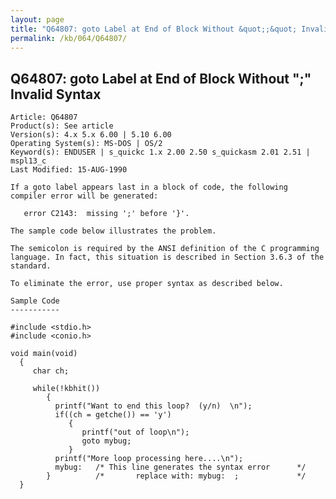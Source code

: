 ```yaml
---
layout: page
title: "Q64807: goto Label at End of Block Without &quot;;&quot; Invalid Syntax"
permalink: /kb/064/Q64807/
---
```


## Q64807: goto Label at End of Block Without &quot;;&quot; Invalid Syntax

	Article: Q64807
	Product(s): See article
	Version(s): 4.x 5.x 6.00 | 5.10 6.00
	Operating System(s): MS-DOS | OS/2
	Keyword(s): ENDUSER | s_quickc 1.x 2.00 2.50 s_quickasm 2.01 2.51 | mspl13_c
	Last Modified: 15-AUG-1990
	
	If a goto label appears last in a block of code, the following
	compiler error will be generated:
	
	   error C2143:  missing ';' before '}'.
	
	The sample code below illustrates the problem.
	
	The semicolon is required by the ANSI definition of the C programming
	language. In fact, this situation is described in Section 3.6.3 of the
	standard.
	
	To eliminate the error, use proper syntax as described below.
	
	Sample Code
	-----------
	
	#include <stdio.h>
	#include <conio.h>
	
	void main(void)
	  {
	     char ch;
	
	     while(!kbhit())
	        {
	          printf("Want to end this loop?  (y/n)  \n");
	          if((ch = getche()) == 'y')
	             {
	                printf("out of loop\n");
	                goto mybug;
	             }
	          printf("More loop processing here....\n");
	          mybug:   /* This line generates the syntax error      */
	        }          /*       replace with: mybug:  ;             */
	  }
